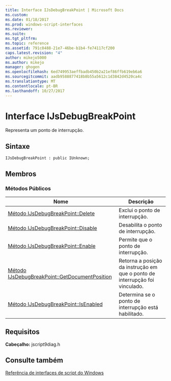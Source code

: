 ```yaml
---
title: Interface IJsDebugBreakPoint | Microsoft Docs
ms.custom: 
ms.date: 01/18/2017
ms.prod: windows-script-interfaces
ms.reviewer: 
ms.suite: 
ms.tgt_pltfrm: 
ms.topic: reference
ms.assetid: 791c8488-21e7-46be-b1b4-fe74117cf200
caps.latest.revision: "4"
author: mikejo5000
ms.author: mikejo
manager: ghogen
ms.openlocfilehash: 6ed749953aeffbadb450b2a21ef86ffb619eb6a6
ms.sourcegitcommit: aadb9588877418b8b55a5612c1d3842d4520ca4c
ms.translationtype: MT
ms.contentlocale: pt-BR
ms.lasthandoff: 10/27/2017
---
```

# <a name="ijsdebugbreakpoint-interface"></a>Interface IJsDebugBreakPoint
Representa um ponto de interrupção.  
  
## <a name="syntax"></a>Sintaxe  
  
```  
IJsDebugBreakPoint : public IUnknown;  
```  
  
## <a name="members"></a>Membros  
  
### <a name="public-methods"></a>Métodos Públicos  
  
|Nome|Descrição|  
|----------|-----------------|  
|[Método IJsDebugBreakPoint::Delete](../../winscript/reference/ijsdebugbreakpoint-delete-method.md)|Exclui o ponto de interrupção.|  
|[Método IJsDebugBreakPoint::Disable](../../winscript/reference/ijsdebugbreakpoint-disable-method.md)|Desabilita o ponto de interrupção.|  
|[Método IJsDebugBreakPoint::Enable](../../winscript/reference/ijsdebugbreakpoint-enable-method.md)|Permite que o ponto de interrupção.|  
|[Método IJsDebugBreakPoint::GetDocumentPosition](../../winscript/reference/ijsdebugbreakpoint-getdocumentposition-method.md)|Retorna a posição da instrução em que o ponto de interrupção foi vinculado.|  
|[Método IJsDebugBreakPoint::IsEnabled](../../winscript/reference/ijsdebugbreakpoint-isenabled-method.md)|Determina se o ponto de interrupção está habilitado.|  
  
## <a name="requirements"></a>Requisitos  
 **Cabeçalho:** jscript9diag.h  
  
## <a name="see-also"></a>Consulte também  
 [Referência de interfaces de script do Windows](../../winscript/reference/windows-script-interfaces-reference.md)
